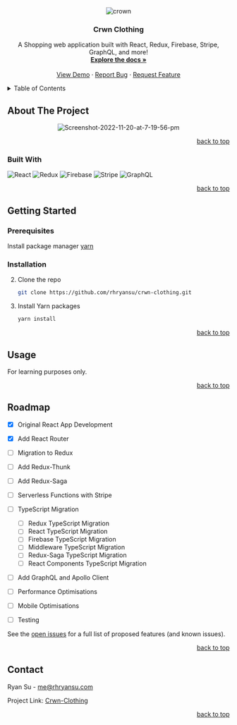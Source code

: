 
<a name="readme-top"></a>

<!-- PROJECT LOGO -->
<br />
<p align="center"><img align="center" src='https://svgshare.com/i/oE5.svg' title='crown' /></p>
  <h3 align="center">Crwn Clothing</h3>

  <p align="center">
    A Shopping web application built with React, Redux, Firebase, Stripe, GraphQL, and more!
    <br />
    <a href="https://github.com/rhryansu/crwn-clothing"><strong>Explore the docs »</strong></a>
    <br />
    <br />
    <a href="https://github.com/rhryansu/crwn-clothing">View Demo</a>
    ·
    <a href="https://github.com/rhryansu/crwn-clothing/issues">Report Bug</a>
    ·
    <a href="https://github.com/rhryansu/crwn-clothing/issues">Request Feature</a>
  </p>
</div>



<!-- TABLE OF CONTENTS -->
<details>
  <summary>Table of Contents</summary>
  <ol>
    <li>
      <a href="#about-the-project">About The Project</a>
      <ul>
        <li><a href="#built-with">Built With</a></li>
      </ul>
    </li>
    <li>
      <a href="#getting-started">Getting Started</a>
      <ul>
        <li><a href="#prerequisites">Prerequisites</a></li>
        <li><a href="#installation">Installation</a></li>
      </ul>
    </li>
    <li><a href="#usage">Usage</a></li>
    <li><a href="#roadmap">Roadmap</a></li>
    <li><a href="#contact">Contact</a></li>

  </ol>
</details>



<!-- ABOUT THE PROJECT -->
## About The Project

<p align="center"><img src="https://i.ibb.co/T8LhCBN/Screenshot-2022-11-20-at-7-19-56-pm.png" alt="Screenshot-2022-11-20-at-7-19-56-pm"></p>

<p align="right"><a href="#readme-top">back to top</a></p>



### Built With

![React](https://img.shields.io/badge/React-20232A?style=for-the-badge&logo=react&logoColor=61DAFB)
![Redux](https://img.shields.io/badge/Redux-593D88?style=for-the-badge&logo=redux&logoColor=white)
![Firebase](https://img.shields.io/badge/firebase-ffca28?style=for-the-badge&logo=firebase&logoColor=black)
![Stripe](https://img.shields.io/badge/Stripe-626CD9?style=for-the-badge&logo=Stripe&logoColor=white)
![GraphQL](https://img.shields.io/badge/Apollo%20GraphQL-311C87?&style=for-the-badge&logo=Apollo%20GraphQL&logoColor=white)

<p align="right"><a href="#readme-top">back to top</a></p>



<!-- GETTING STARTED -->
## Getting Started


### Prerequisites

Install package manager [yarn](https://classic.yarnpkg.com/en/docs/install/#mac-stable)

### Installation

2. Clone the repo
   ```sh
   git clone https://github.com/rhryansu/crwn-clothing.git
   ```
3. Install Yarn packages
   ```sh
   yarn install
   ```

<p align="right"><a href="#readme-top">back to top</a></p>



<!-- USAGE EXAMPLES -->
## Usage

For learning purposes only.

<p align="right"><a href="#readme-top">back to top</a></p>



<!-- ROADMAP -->
## Roadmap

- [x] Original React App Development
- [x] Add React Router
- [ ] Migration to Redux
- [ ] Add Redux-Thunk
- [ ] Add Redux-Saga
- [ ] Serverless Functions with Stripe
- [ ] TypeScript Migration
    - [ ] Redux TypeScript Migration
    - [ ] React TypeScript Migration
    - [ ] Firebase TypeScript Migration
    - [ ] Middleware TypeScript Migration
    - [ ] Redux-Saga TypeScript Migration
    - [ ] React Components TypeScript Migration
- [ ] Add GraphQL and Apollo Client
- [ ] Performance Optimisations
- [ ] Mobile Optimisations
- [ ] Testing


See the [open issues](https://github.com/rhryansu/crwn-clothing/issues) for a full list of proposed features (and known issues).

<p align="right"><a href="#readme-top">back to top</a></p>


<!-- CONTACT -->
## Contact

Ryan Su - me@rhryansu.com

Project Link: [Crwn-Clothing](https://github.com/rhryansu/crwn-clothing)

<p align="right"><a href="#readme-top">back to top</a></p>




<!-- MARKDOWN LINKS & IMAGES -->
<!-- https://www.markdownguide.org/basic-syntax/#reference-style-links -->
